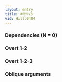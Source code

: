 ```yaml
---
layout: entry
title: ཆགས་√3
vid: Hill:0484
---
```

### Dependencies (N = 0)


### Overt 1-2


### Overt 1-2-3


### Oblique arguments
